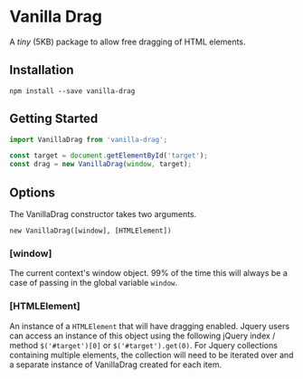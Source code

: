 # Vanilla Drag

A _tiny_ (5KB) package to allow free dragging of HTML elements.

## Installation

```shell
npm install --save vanilla-drag
```

## Getting Started

```javascript
import VanillaDrag from 'vanilla-drag';

const target = document.getElementById('target');
const drag = new VanillaDrag(window, target);
```

## Options

The VanillaDrag constructor takes two arguments.

```
new VanillaDrag([window], [HTMLElement])
```

### [window]

The current context's window object. 99% of the time this will always be a case of passing in the global variable `window`.

### [HTMLElement]

An instance of a `HTMLElement` that will have dragging enabled. Jquery users can access an instance of this object using the following jQuery index / method `$('#target')[0]` or `$('#target').get(0)`. For Jquery collections containing multiple elements, the collection will need to be iterated over and a separate instance of VanillaDrag created for each item.
